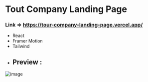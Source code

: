# Tout Company Landing Page 
### Link => https://tour-company-landing-page.vercel.app/
- React
- Framer Motion
- Tailwind
- ## Preview :
![image](https://github.com/amir-khaleghi/tour-company-LandingPage/assets/89293266/74a6ee2f-56a0-459c-8630-cf1c2c1d8798)
